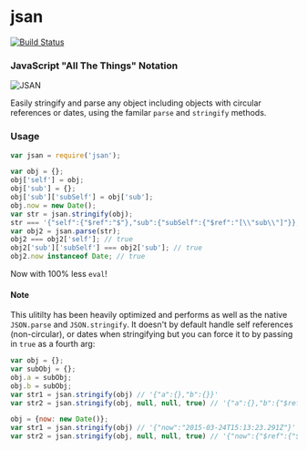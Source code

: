 jsan
===

[![Build Status](https://travis-ci.org/kolodny/jsan.svg?branch=master)](https://travis-ci.org/kolodny/jsan)

### JavaScript "All The Things" Notation  
![JSAN](https://i.imgur.com/IdKDIB6.png)

Easily stringify and parse any object including objects with circular references or dates, using the familar `parse` and `stringify` methods.

### Usage

```js
var jsan = require('jsan');

var obj = {};
obj['self'] = obj;
obj['sub'] = {};
obj['sub']['subSelf'] = obj['sub'];
obj.now = new Date();
var str = jsan.stringify(obj);
str === '{"self":{"$ref":"$"},"sub":{"subSelf":{"$ref":"[\\"sub\\"]"}},"now":{"$ref":{"$date":"2015-03-24T15:08:00.000Z"}}}'; // true
var obj2 = jsan.parse(str);
obj2 === obj2['self']; // true
obj2['sub']['subSelf'] === obj2['sub']; // true
obj2.now instanceof Date; // true
```

Now with 100% less `eval`!

#### Note

This ulitilty has been heavily optimized and performs as well as the native `JSON.parse` and `JSON.stringify`. It doesn't by default handle self references (non-circular), or dates when stringifying but you can force it to by passing in `true` as a fourth arg:

```js
var obj = {};
var subObj = {};
obj.a = subObj;
obj.b = subObj;
var str1 = jsan.stringify(obj) // '{"a":{},"b":{}}'
var str2 = jsan.stringify(obj, null, null, true) // '{"a":{},"b":{"$ref":"[\\"a\\"]"}}'

obj = {now: new Date()};
var str1 = jsan.stringify(obj) // '{"now":"2015-03-24T15:13:23.291Z"}'
var str2 = jsan.stringify(obj, null, null, true) // '{"now":{"$ref":{"$date":"2015-03-24T15:13:23.291Z"}}}'
```
